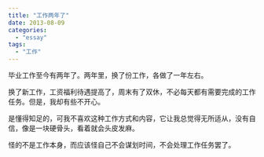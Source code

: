 ```yaml
---
title: "工作两年了"
date: 2013-08-09
categories: 
  - "essay"
tags: 
  - "工作"
---
```


毕业工作至今有两年了。两年里，换了份工作，各做了一年左右。

换了新工作，工资福利待遇提高了，周末有了双休，不必每天都有需要完成的工作任务。但是，我却有些不开心。

是懂得知足的，可我不喜欢这种工作方式和内容，它让我总觉得无所适从，没有自信，像是一块硬骨头，看着就会头皮发麻。

怪的不是工作本身，而应该怪自己不会谋划时间，不会处理工作任务罢了。
